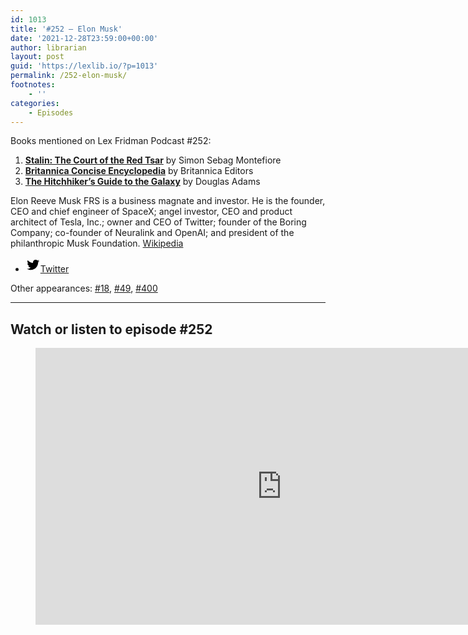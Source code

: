 ```yaml
---
id: 1013
title: '#252 – Elon Musk'
date: '2021-12-28T23:59:00+00:00'
author: librarian
layout: post
guid: 'https://lexlib.io/?p=1013'
permalink: /252-elon-musk/
footnotes:
    - ''
categories:
    - Episodes
---
```


Books mentioned on Lex Fridman Podcast #252:

1. **[Stalin: The Court of the Red Tsar](https://amzn.to/3pWt8OB)** by Simon Sebag Montefiore
2. **[Britannica Concise Encyclopedia](https://amzn.to/44Oubzb)** by Britannica Editors
3. **[The Hitchhiker’s Guide to the Galaxy](https://amzn.to/3Dh9aRT)** by Douglas Adams

Elon Reeve Musk FRS is a business magnate and investor. He is the founder, CEO and chief engineer of SpaceX; angel investor, CEO and product architect of Tesla, Inc.; owner and CEO of Twitter; founder of the Boring Company; co-founder of Neuralink and OpenAI; and president of the philanthropic Musk Foundation. [Wikipedia](https://en.wikipedia.org/wiki/Elon_Musk)

- [<svg aria-hidden="true" focusable="false" height="24" version="1.1" viewbox="0 0 24 24" width="24" xmlns="http://www.w3.org/2000/svg"><path d="M22.23,5.924c-0.736,0.326-1.527,0.547-2.357,0.646c0.847-0.508,1.498-1.312,1.804-2.27 c-0.793,0.47-1.671,0.812-2.606,0.996C18.324,4.498,17.257,4,16.077,4c-2.266,0-4.103,1.837-4.103,4.103 c0,0.322,0.036,0.635,0.106,0.935C8.67,8.867,5.647,7.234,3.623,4.751C3.27,5.357,3.067,6.062,3.067,6.814 c0,1.424,0.724,2.679,1.825,3.415c-0.673-0.021-1.305-0.206-1.859-0.513c0,0.017,0,0.034,0,0.052c0,1.988,1.414,3.647,3.292,4.023 c-0.344,0.094-0.707,0.144-1.081,0.144c-0.264,0-0.521-0.026-0.772-0.074c0.522,1.63,2.038,2.816,3.833,2.85 c-1.404,1.1-3.174,1.756-5.096,1.756c-0.331,0-0.658-0.019-0.979-0.057c1.816,1.164,3.973,1.843,6.29,1.843 c7.547,0,11.675-6.252,11.675-11.675c0-0.178-0.004-0.355-0.012-0.531C20.985,7.47,21.68,6.747,22.23,5.924z"></path></svg><span class="wp-block-social-link-label screen-reader-text">Twitter</span>](https://twitter.com/elonmusk)

Other appearances: [\#18](/18-elon-musk/), [\#49](/49-elon-musk/), [\#400](/400-elon-musk/)

- - - - - -

## Watch or listen to episode #252

<figure class="wp-block-embed is-type-video is-provider-youtube wp-block-embed-youtube wp-embed-aspect-16-9 wp-has-aspect-ratio"><div class="wp-block-embed__wrapper"><iframe allow="accelerometer; autoplay; clipboard-write; encrypted-media; gyroscope; picture-in-picture; web-share" allowfullscreen="" frameborder="0" height="443" loading="lazy" src="https://www.youtube.com/embed/DxREm3s1scA?feature=oembed" title="Elon Musk: SpaceX, Mars, Tesla Autopilot, Self-Driving, Robotics, and AI | Lex Fridman Podcast #252" width="788"></iframe></div></figure>